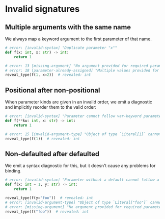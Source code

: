 # Invalid signatures

## Multiple arguments with the same name

We always map a keyword argument to the first parameter of that name.

```py
# error: [invalid-syntax] "Duplicate parameter "x""
def f(x: int, x: str) -> int:
    return 1

# error: 13 [missing-argument] "No argument provided for required parameter `x` of function `f`"
# error: 18 [parameter-already-assigned] "Multiple values provided for parameter `x` of function `f`"
reveal_type(f(1, x=2))  # revealed: int
```

## Positional after non-positional

When parameter kinds are given in an invalid order, we emit a diagnostic and implicitly reorder them
to the valid order:

```py
# error: [invalid-syntax] "Parameter cannot follow var-keyword parameter"
def f(**kw: int, x: str) -> int:
    return 1

# error: 15 [invalid-argument-type] "Object of type `Literal[1]` cannot be assigned to parameter 1 (`x`) of function `f`; expected type `str`"
reveal_type(f(1))  # revealed: int
```

## Non-defaulted after defaulted

We emit a syntax diagnostic for this, but it doesn't cause any problems for binding.

```py
# error: [invalid-syntax] "Parameter without a default cannot follow a parameter with a default"
def f(x: int = 1, y: str) -> int:
    return 1

reveal_type(f(y="foo"))  # revealed: int
# error: [invalid-argument-type] "Object of type `Literal["foo"]` cannot be assigned to parameter 1 (`x`) of function `f`; expected type `int`"
# error: [missing-argument] "No argument provided for required parameter `y` of function `f`"
reveal_type(f("foo"))  # revealed: int
```
